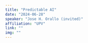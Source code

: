 ```yaml
---
title: "Predictable AI"
date: "2024-06-28"
speaker: "Jose H. Orallo (invited)"
affiliation: "UPV"
link: ""
img: ""
---
```

